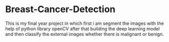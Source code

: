 # Breast-Cancer-Detection
This is my final year project in which first i am segment the images with the help of python library openCV after that building the deep learning model and then classify the external images whether there is malignant or benign.
